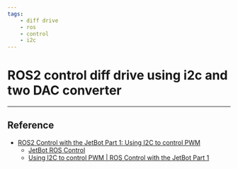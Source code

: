```yaml
---
tags:
    - diff drive
    - ros
    - control
    - i2c
---
```


# ROS2 control diff drive using i2c and two DAC converter

---

## Reference
- [ROS2 Control with the JetBot Part 1: Using I2C to control PWM](https://mikelikesrobots.github.io/blog/jetbot-motors-pt1/)
  - [JetBot ROS Control](https://github.com/mikelikesrobots/jetbot-ros-control/tree/jetbot-motors-pt1)
  - [Using I2C to control PWM | ROS Control with the JetBot Part 1](https://youtu.be/MdHeETllDN8)

